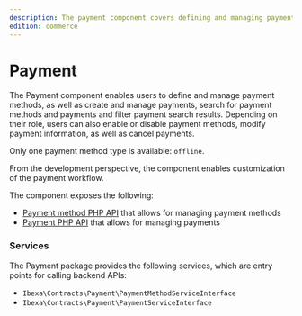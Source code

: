 ```yaml
---
description: The payment component covers defining and managing payment methods as well as managing payments and their lifecycle.
edition: commerce
---
```


# Payment

The Payment component enables users to define and manage payment methods, as well as create and manage payments, search for payment methods and payments and filter payment search results. 
Depending on their role, users can also enable or disable payment methods, modify payment information, as well as cancel payments.

Only one payment method type is available: `offline`.

From the development perspective, the component enables customization of the payment workflow. 

The component exposes the following:

- [Payment method PHP API](payment_method_api.md) that allows for managing payment methods
- [Payment PHP API](payment_api.md) that allows for managing payments

### Services

The Payment package provides the following services, which are entry points for calling backend APIs:

- `Ibexa\Contracts\Payment\PaymentMethodServiceInterface`
- `Ibexa\Contracts\Payment\PaymentServiceInterface`
